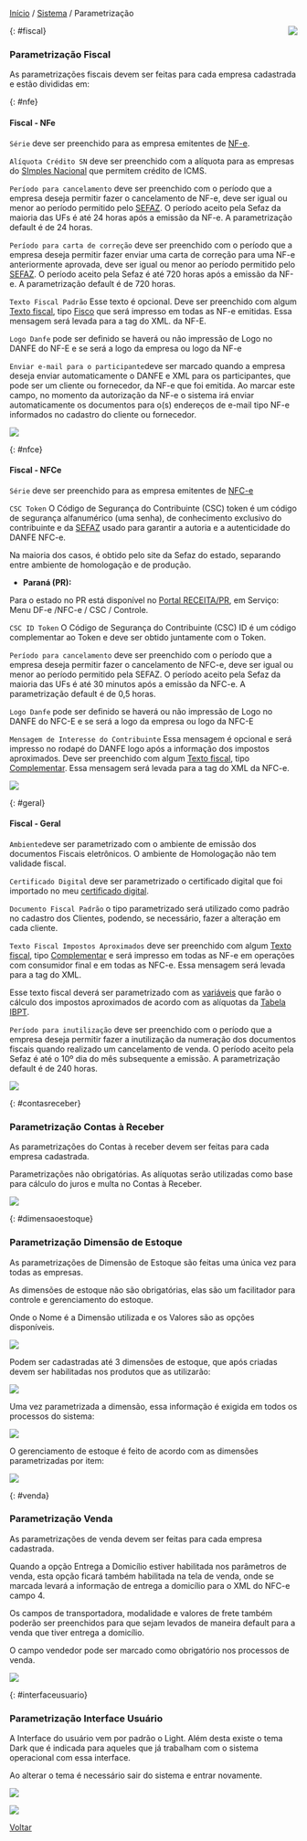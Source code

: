 [Início](index.md) / [Sistema](sistema.md) / Parametrização

<a href="http://docs.continentenuvem.com.br/dicas.html#dicas"><img align="right" src="http://docs.continentenuvem.com.br/images/dicas.png"></a>



{: #fiscal}

### Parametrização Fiscal

As parametrizações fiscais devem ser feitas para cada empresa cadastrada e estão divididas em:



{: #nfe}

#### Fiscal - NFe

`Série` deve ser preenchido para as empresa emitentes de [NF-e](nfe.md).

`Alíquota Crédito SN` deve ser preenchido com a alíquota para as empresas do [SImples Nacional](http://www8.receita.fazenda.gov.br/SimplesNacional/Documentos/Pagina.aspx?id=3) que permitem crédito de ICMS.

`Período para cancelamento` deve ser preenchido com o período que a empresa deseja permitir fazer o cancelamento de NF-e, deve ser igual ou menor ao período permitido pelo [SEFAZ](sefaz.md). O período aceito pela Sefaz da maioria das UFs é até 24 horas após a emissão da NF-e. A parametrização default é de 24 horas.

`Período para carta de correção` deve ser preenchido com o período que a empresa deseja permitir fazer enviar uma carta de correção para uma NF-e anteriormente aprovada, deve ser igual ou menor ao período permitido pelo [SEFAZ](sefaz.md). O período aceito pela Sefaz é até 720 horas após a emissão da NF-e. A parametrização default é de 720 horas.

`Texto Fiscal Padrão` Esse texto é opcional. Deve ser preenchido com algum [Texto fiscal](texto_fiscal.md), tipo [Fisco](texto_fiscal_fisco.md) que será impresso em todas as NF-e emitidas. Essa mensagem será levada para a tag <infAdFisco> do XML. da NF-E.

`Logo Danfe` pode ser definido se haverá ou não impressão de Logo no DANFE do NF-E e se será a logo da empresa ou logo da NF-e

`Enviar e-mail para o participante`deve ser marcado quando a empresa deseja enviar automaticamente o DANFE e XML para os participantes, que pode ser um cliente ou fornecedor, da NF-e que foi emitida. Ao marcar este campo, no momento da autorização da NF-e o sistema irá enviar automaticamente os documentos para o(s) endereços de e-mail tipo NF-e informados no cadastro do cliente ou fornecedor.

![](images/sistema_parametrizacao_fiscal_nfe.jpg)



{: #nfce}

#### Fiscal - NFCe

`Série` deve ser preenchido para as empresa emitentes de [NFC-e](nfce.md)

`CSC Token`  O Código de Segurança do Contribuinte (CSC) token é um código de segurança alfanumérico (uma senha), de conhecimento exclusivo do contribuinte e da [SEFAZ](sefaz.md)  usado para garantir a autoria e a autenticidade do DANFE NFC-e. 

Na maioria dos casos, é obtido pelo site da Sefaz do estado, separando entre ambiente de homologação e de produção. 

- **Paraná (PR):** 

Para o estado no PR está disponível no [Portal RECEITA/PR](https://receita.pr.gov.br/login), em Serviço: Menu DF-e /NFC-e / CSC / Controle.

`CSC ID Token` O Código de Segurança do Contribuinte (CSC) ID é um código complementar ao Token e deve ser obtido juntamente com o Token.

`Período para cancelamento` deve ser preenchido com o período que a empresa deseja permitir fazer o cancelamento de NFC-e, deve ser igual ou menor ao período permitido pela SEFAZ. O período aceito pela Sefaz da maioria das UFs é até 30 minutos após a emissão da NFC-e. A parametrização default é de 0,5 horas.

`Logo Danfe` pode ser definido se haverá ou não impressão de Logo no DANFE do NFC-E e se será a logo da empresa ou logo da NFC-E

`Mensagem de Interesse do Contribuinte` Essa mensagem é opcional e será impresso no rodapé do DANFE logo após a informação dos impostos aproximados. Deve ser preenchido com algum [Texto fiscal](texto_fiscal.md), tipo [Complementar](texto_fiscal_complementar.md). Essa mensagem será levada para a tag <infCpl> do XML da NFC-e.



![](images/sistema_parametrizacao_fiscal_nfce.jpg)



{: #geral}

#### Fiscal - Geral

`Ambiente`deve ser parametrizado com o ambiente de emissão dos documentos Fiscais eletrônicos. O ambiente de Homologação não tem validade fiscal.

`Certificado Digital` deve ser parametrizado o certificado digital que foi importado no meu [certificado digital](sistema_certificado_digital.md#certificadodigital).

`Documento Fiscal Padrão` o tipo parametrizado será utilizado como padrão no cadastro dos Clientes, podendo, se necessário, fazer a alteração em cada cliente.

`Texto Fiscal Impostos Aproximados` deve ser preenchido com algum [Texto fiscal](texto_fiscal.md), tipo [Complementar](texto_fiscal_complementar.md) e será impresso em todas as NF-e em operações com consumidor final e em todas as NFC-e. Essa mensagem será levada para a tag <infCpl> do XML.

Esse texto fiscal deverá ser parametrizado com as [variáveis](texto_fiscal_variavel.md) que farão o cálculo dos impostos aproximados de acordo com as alíquotas da [Tabela IBPT](ajustes_fiscal_tabela_ibpt.md).

`Período para inutilização` deve ser preenchido com o período que a empresa deseja permitir fazer a inutilização da numeração dos documentos fiscais quando realizado um cancelamento de venda. O período aceito pela Sefaz é até o 10º dia do mês subsequente a emissão. A parametrização default é de 240 horas.



![](images/sistema_parametrizacao_fiscal_geral.jpg)

{: #contasreceber}

### Parametrização Contas à Receber

As parametrizações do Contas à receber devem ser feitas para cada empresa cadastrada. 

Parametrizações não obrigatórias. As alíquotas serão utilizadas como base para cálculo do juros e multa no Contas à Receber.

![](images/sistema_parametrizacao_contas_receber.jpg)



{: #dimensaoestoque}

### Parametrização Dimensão de Estoque

As parametrizações de Dimensão de Estoque são feitas uma única vez para todas as empresas.

As dimensões de estoque não são obrigatórias, elas são um facilitador para controle e gerenciamento do estoque.

Onde o Nome é a Dimensão utilizada e os Valores são as opções disponíveis.

![](images/sistema_parametrizacao_dimensao_estoque.jpg)

Podem ser cadastradas até 3 dimensões de estoque, que após criadas devem ser habilitadas nos produtos que as utilizarão:

![](images/sistema_parametrizacao_dimensao_estoque_produto.jpg)

Uma vez parametrizada a dimensão, essa informação é exigida em todos os processos do sistema:

![](images/sistema_parametrizacao_dimensao_estoque_venda.jpg)



O gerenciamento de estoque é feito de acordo com as dimensões parametrizadas por item:

![](images/sistema_parametrizacao_dimensao_estoque_transacoes_estoque.jpg)



{: #venda}

### Parametrização Venda

As parametrizações de venda devem ser feitas para cada empresa cadastrada. 

Quando a opção Entrega a Domicílio estiver habilitada nos parâmetros de venda, esta opção ficará também habilitada na tela de venda, onde se marcada levará a informação de entrega a domicílio para o XML do NFC-e campo <indPres>4. 

Os campos de transportadora, modalidade e valores de frete também poderão ser preenchidos para que sejam levados de maneira default para a venda que tiver entrega a domicílio.

O campo vendedor pode ser marcado como obrigatório nos processos de venda.

![](images/sistema_parametrizacao_venda.jpg)



{: #interfaceusuario}

### Parametrização Interface Usuário

A Interface do usuário vem por padrão o Light. Além desta existe o tema Dark que é indicada para aqueles que já trabalham com o sistema operacional com essa interface.

Ao alterar o tema é necessário sair do sistema e entrar novamente. 

![](images/sistema_parametrizacao_interface_usuario.jpg)

![](images/sistema_parametrizacao_interface_usuario_dark.jpg)





[Voltar](sistema.md#ajustes)

